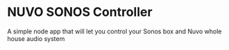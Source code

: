 NUVO SONOS Controller
==============

A simple node app that will let you control your Sonos box and Nuvo whole house audio system


